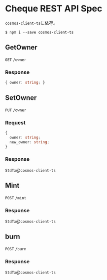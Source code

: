 # Cheque REST API Spec

`cosmos-client-ts`に依存。

```Shell
$ npm i --save cosmos-client-ts
```

## GetOwner
`GET` `/owner`

### Response

```TypeScript
{ owner: string; }
```

## SetOwner

`PUT` `/owner`

### Request

```TypeScript
{
  owner: string;
  new_owner: string;
}
```

### Response

`StdTx`@`cosmos-client-ts`

## Mint

`POST` `/mint`

### Response

`StdTx`@`cosmos-client-ts`

## burn
`POST` `/burn`

### Response

`StdTx`@`cosmos-client-ts`
